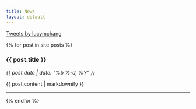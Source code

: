 ```yaml
---
title: News
layout: default
---
```


<!--# {{ page.title }}-->

<div class="twitter-wrapper">
<a class="twitter-timeline" data-width="200" data-height="600" data-theme="light" href="https://twitter.com/lucymchang">Tweets by lucymchang</a> <script async src="//platform.twitter.com/widgets.js" charset="utf-8"></script>
</div>

<div id="blog">

{% for post in site.posts %}

### {{ post.title }}

*{{ post.date | date: "%b %-d, %Y" }}*

{{ post.content | markdownify }}

---

{% endfor %}

</div>
